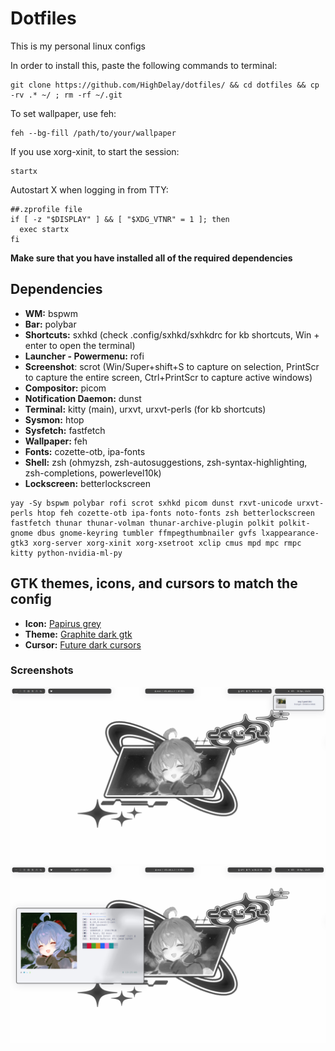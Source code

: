 # Dotfiles
This is my personal linux configs

In order to install this, paste the following commands to terminal: 
```
git clone https://github.com/HighDelay/dotfiles/ && cd dotfiles && cp -rv .* ~/ ; rm -rf ~/.git
```
To set wallpaper, use feh: 
```
feh --bg-fill /path/to/your/wallpaper
```
If you use xorg-xinit, to start the session:
```
startx
```
Autostart X when logging in from TTY:
```
##.zprofile file
if [ -z "$DISPLAY" ] && [ "$XDG_VTNR" = 1 ]; then
  exec startx
fi
```

**Make sure that you have installed all of the required dependencies**

## Dependencies

* **WM:** bspwm
* **Bar:** polybar
* **Shortcuts:** sxhkd (check .config/sxhkd/sxhkdrc for kb shortcuts, Win + enter to open the terminal)
* **Launcher - Powermenu:** rofi
* **Screenshot**: scrot (Win/Super+shift+S to capture on selection, PrintScr to capture the entire screen, Ctrl+PrintScr to capture active windows)
* **Compositor:** picom
* **Notification Daemon:** dunst
* **Terminal:** kitty (main), urxvt, urxvt-perls (for kb shortcuts)
* **Sysmon:** htop
* **Sysfetch:** fastfetch
* **Wallpaper:** feh
* **Fonts:** cozette-otb, ipa-fonts
* **Shell:** zsh (ohmyzsh, zsh-autosuggestions, zsh-syntax-highlighting, zsh-completions, powerlevel10k)
* **Lockscreen:** betterlockscreen

```
yay -Sy bspwm polybar rofi scrot sxhkd picom dunst rxvt-unicode urxvt-perls htop feh cozette-otb ipa-fonts noto-fonts zsh betterlockscreen fastfetch thunar thunar-volman thunar-archive-plugin polkit polkit-gnome dbus gnome-keyring tumbler ffmpegthumbnailer gvfs lxappearance-gtk3 xorg-server xorg-xinit xorg-xsetroot xclip cmus mpd mpc rmpc kitty python-nvidia-ml-py
```

## GTK themes, icons, and cursors to match the config
* **Icon:** [Papirus grey](https://www.pling.com/p/1166289/)
* **Theme:** [Graphite dark gtk](https://www.gnome-look.org/p/1598493)
* **Cursor:** [Future dark cursors](https://www.gnome-look.org/p/1457884)

### Screenshots
![1](/screenshots/1.png)
![2](/screenshots/2.png)
